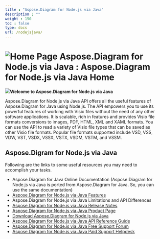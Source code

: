 ```yaml
---
title : "Aspose.Diagram for Node.js via Java" 
description : "" 
weight : 150 
toc : false
type: docs
url: /nodejsjava/
---
```


# ![Home Page](https://docs2.aspose.com/diagram/nodejsjava/images/icons/contenttypes/home_page_16.png) Aspose.Diagram for Node.js via Java : Aspose.Diagram for Node.js via Java Home 


**![](https://docs2.aspose.com/diagram/nodejsjava/attachments/thumbnails/105284243/106364960)Welcome to Aspose.Diagram for Node.js via Java**

Aspose.Diagram for Node.js via Java API offers all the useful features of Aspose.Diagram for Java using Node.js. The API empowers you to use its powerful features of working with Visio files without the need of any other software applications. It is scalable, rich in features and provides Visio file formats conversions to images, PDF, HTML, XML and XAML formats. You can use the API to read a variety of Visio file types that can be saved as other Visio file formats. Popular file formats supported include VSD, VSS, VDW, VST, VSDX, VSSX, VSTX, VSDM, VSTM, and VSSM.

## Aspose.Digram for Node.js via Java

Following are the links to some useful resources you may need to accomplish your tasks.

*   Aspose.Diagram for Java Online Documentation (Aspose.Diagram for Node.js via Java is ported from Aspose.Diagram for Java. So, you can use the same documentation)
*   [Aspose.Diagram for Node.js via Java Features](https://docs2.aspose.com/diagram/java/gettingstarted/featurelist/nodejsviajava/)
*   Aspose.Diagram for Node.js via Java Limitations and API Differences
*   [Aspose.Diagram for Node.js via Java Release Notes](https://docs2.aspose.com/diagram/java/releasenotes/nodejsviajava/)
*   [Aspose.Diagram for Node.js via Java Product Page](https://products.aspose.com/diagram/nodejs-java)
*   [Download Aspose.Diagram for Node.js via Java](https://downloads.aspose.com/diagram/nodejs)
*   [Aspose.Diagram for Node.js via Java API Reference Guide](https://apireference.aspose.com/nodejs/diagra)
*   [Aspose.Diagram for Node.js via Java Free Support Forum](https://forum.aspose.com/c/diagram)
*   [Aspose.Diagram for Node.js via Java Paid Support Helpdesk](https://helpdesk.aspose.com/)

